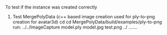 To test if the instance was created correctly

1) Test MergePolyData (c++ based image creation used for ply-to-png creation for avatar3d)
cd
cd MergePolyData/build/examples/ply-to-png
run: ../../ImageCapture model.ply model.jpg test.png
../
.......
